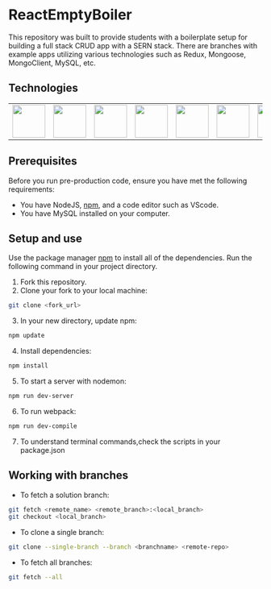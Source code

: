 # ReactEmptyBoiler
This repository was built to provide students with a boilerplate setup for building a full stack CRUD app with a SERN stack.
There are branches with example apps utilizing various technologies such as Redux, Mongoose, MongoClient, MySQL, etc. 
<img src = ''  align="right"/>


## Technologies
<table>
   <tr>
     <td align="center"><img src="https://cdn4.iconfinder.com/data/icons/logos-3/600/React.js_logo-512.png" width="65" /></td>
     <td align="center"><img src="https://miro.medium.com/max/1200/1*m5RYM_Wkj4LsZewpigV5tg.jpeg" width="65" /></td>
     <td align="center"><img src="https://upload.wikimedia.org/wikipedia/en/thumb/6/62/MySQL.svg/1200px-MySQL.svg.png" width="65"/></td>
     <td align="center"><img src="https://api.iconify.design/logos-redux.svg" width="65"/></td>
     <td align="center"><img src="https://api.iconify.design/logos:mongodb.svg" width="65"/></td>
     <td align="center"><img src="https://api.iconify.design/simple-icons:cypress.svg" width="65"/></td>
     <td align="center"><img src="https://api.iconify.design/logos:babel.svg" width="65"/></td>
     <td align="center"><img src="https://api.iconify.design/logos:webpack.svg" width="65"/></td>
  </tr>
</table>
 
## Prerequisites
Before you run pre-production code, ensure you have met the following requirements:
- You have NodeJS, [npm](https://www.npmjs.com/), and a code editor such as VScode. 
- You have MySQL installed on your computer.

## Setup and use
Use the package manager [npm](https://www.npmjs.com/) to install all of the dependencies. Run the following command in your project directory.
1. Fork this repository.
2. Clone your fork to your local machine:
```bash
git clone <fork_url>
```
3. In your new directory, update npm:
```bash
npm update
```
4. Install dependencies:
```bash
npm install
```
5. To start a server with nodemon:
```bash
npm run dev-server
```
6. To run webpack:
```bash
npm run dev-compile
```
7. To understand terminal commands,check the scripts in your package.json

## Working with branches
- To fetch a solution branch: 
```bash
git fetch <remote_name> <remote_branch>:<local_branch>
git checkout <local_branch>
```
- To clone a single branch:
```bash
git clone --single-branch --branch <branchname> <remote-repo>
```
- To fetch all branches: 
```bash
git fetch --all
```
